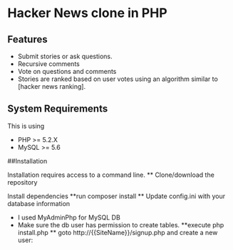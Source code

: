 # Hacker News clone in PHP


## Features

- Submit stories or ask questions.
- Recursive comments
- Vote on questions and comments
- Stories are ranked based on user votes using an algorithm similar to [hacker news ranking].

## System Requirements

This is using 
- PHP >= 5.2.X
- MySQL >= 5.6

##Installation

Installation requires access to a command line.
** Clone/download the repository

Install dependencies
**run composer install
** Update config.ini with your database information
  * I used MyAdminPhp for MySQL DB
  * Make sure the db user has permission to create tables.
**execute php install.php
** goto http://{{SiteName}}/signup.php and create a new user:

